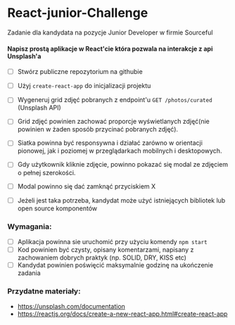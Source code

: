 # React-junior-Challenge

Zadanie dla kandydata na pozycje Junior Developer w firmie Sourceful


#### Napisz prostą aplikacje w React'cie która pozwala na interakcje z api Unsplash'a

- [ ] Stwórz publiczne repozytorium na githubie
- [ ] Użyj `create-react-app` do inicjalizacji projektu
- [ ] Wygeneruj grid zdjęć pobranych z endpoint'u `GET /photos/curated` (Unsplash API)
- [ ] Grid zdjęć powinien zachować proporcje wyświetlanych zdjęć(nie powinien w żaden sposób przycinać pobranych zdjęć).
- [ ] Siatka powinna być responsywna i działać zarówno w orientacji pionowej, jak i poziomej w przeglądarkach mobilnych i desktopowych.
- [ ] Gdy użytkownik kliknie zdjęcie, powinno pokazać się modal ze zdjęciem o pełnej szerokości.
- [ ] Modal powinno się dać zamknąć przyciskiem X
- [ ] Jeżeli jest taka potrzeba, kandydat może użyć istniejących bibliotek lub open source komponentów

 
### Wymagania:
- [ ] Aplikacja powinna sie uruchomić przy użyciu komendy `npm start`
- [ ] Kod powinien być czysty, opisany komentarzami, napisany z zachowaniem dobrych praktyk (np. SOLID, DRY, KISS etc)
- [ ] Kandydat powinien poświęcić maksymalnie godzinę na ukończenie zadania

### Przydatne materiały:
- https://unsplash.com/documentation
- https://reactjs.org/docs/create-a-new-react-app.html#create-react-app
